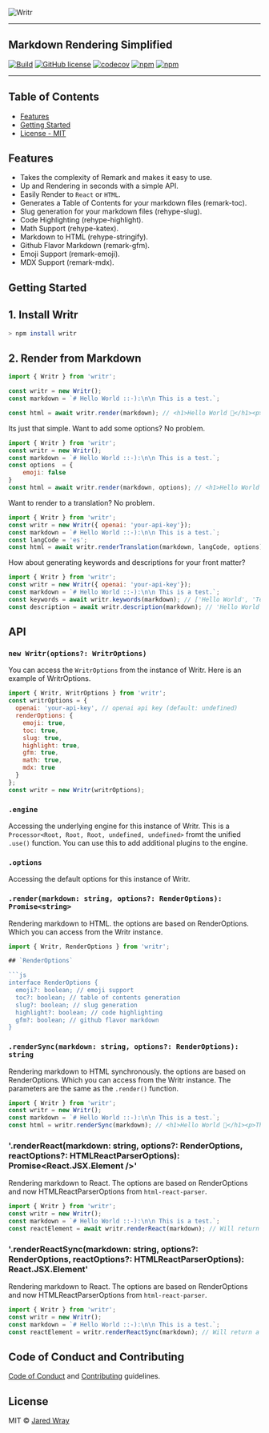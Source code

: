 ![Writr](site/logo.svg)

---

## Markdown Rendering Simplified
[![Build](https://github.com/jaredwray/writr/actions/workflows/tests.yml/badge.svg)](https://github.com/jaredwray/writr/actions/workflows/tests.yml)
[![GitHub license](https://img.shields.io/github/license/jaredwray/writr)](https://github.com/jaredwray/writr/blob/master/LICENSE)
[![codecov](https://codecov.io/gh/jaredwray/writr/branch/master/graph/badge.svg?token=1YdMesM07X)](https://codecov.io/gh/jaredwray/writr)
[![npm](https://img.shields.io/npm/dm/writr)](https://npmjs.com/package/writr)
[![npm](https://img.shields.io/npm/v/writr)](https://npmjs.com/package/writr)

---
## Table of Contents
- [Features](#features)
- [Getting Started](#getting-started)
- [License - MIT](#license)

## Features
* Takes the complexity of Remark and makes it easy to use.
* Up and Rendering in seconds with a simple API.
* Easily Render to `React` or `HTML`.
* Generates a Table of Contents for your markdown files (remark-toc).
* Slug generation for your markdown files (rehype-slug).
* Code Highlighting (rehype-highlight).
* Math Support (rehype-katex).
* Markdown to HTML (rehype-stringify).
* Github Flavor Markdown (remark-gfm).
* Emoji Support (remark-emoji).
* MDX Support (remark-mdx).

## Getting Started 

## 1. Install Writr

```bash
> npm install writr
```

## 2. Render from Markdown

```javascript
import { Writr } from 'writr';

const writr = new Writr();
const markdown = `# Hello World ::-):\n\n This is a test.`;

const html = await writr.render(markdown); // <h1>Hello World 🙂</h1><p>This is a test.</p>
```
Its just that simple. Want to add some options? No problem.

```javascript
import { Writr } from 'writr';
const writr = new Writr();
const markdown = `# Hello World ::-):\n\n This is a test.`;
const options  = {
	emoji: false
}
const html = await writr.render(markdown, options); // <h1>Hello World ::-):</h1><p>This is a test.</p>
```

Want to render to a translation? No problem.

```javascript
import { Writr } from 'writr';
const writr = new Writr({ openai: 'your-api-key'});
const markdown = `# Hello World ::-):\n\n This is a test.`;
const langCode = 'es';
const html = await writr.renderTranslation(markdown, langCode, options); // <h1>Hola Mundo 🙂</h1><p>Esta es una prueba.</p>
```

How about generating keywords and descriptions for your front matter?

```javascript
import { Writr } from 'writr';
const writr = new Writr({ openai: 'your-api-key'});
const markdown = `# Hello World ::-):\n\n This is a test.`;
const keywords = await writr.keywords(markdown); // ['Hello World', 'Test']
const description = await writr.description(markdown); // 'Hello World Test'
```

## API

### `new Writr(options?: WritrOptions)`

You can access the `WritrOptions` from the instance of Writr. Here is an example of WritrOptions.

```javascript
import { Writr, WritrOptions } from 'writr';
const writrOptions = {
  openai: 'your-api-key', // openai api key (default: undefined)
  renderOptions: {
    emoji: true,
    toc: true,
    slug: true,
    highlight: true,
    gfm: true,
    math: true,
    mdx: true
  }
};
const writr = new Writr(writrOptions);
```

### `.engine`

Accessing the underlying engine for this instance of Writr. This is a `Processor<Root, Root, Root, undefined, undefined>` fromt the unified `.use()` function. You can use this to add additional plugins to the engine.


### `.options`

Accessing the default options for this instance of Writr.

### `.render(markdown: string, options?: RenderOptions): Promise<string>`

Rendering markdown to HTML. the options are based on RenderOptions. Which you can access from the Writr instance.

```javascript
import { Writr, RenderOptions } from 'writr';

## `RenderOptions`

```js
interface RenderOptions {
  emoji?: boolean; // emoji support
  toc?: boolean; // table of contents generation
  slug?: boolean; // slug generation
  highlight?: boolean; // code highlighting
  gfm?: boolean; // github flavor markdown
}
```

### `.renderSync(markdown: string, options?: RenderOptions): string`

Rendering markdown to HTML synchronously. the options are based on RenderOptions. Which you can access from the Writr instance. The parameters are the same as the `.render()` function.

```javascript
import { Writr } from 'writr';
const writr = new Writr();
const markdown = `# Hello World ::-):\n\n This is a test.`;
const html = writr.renderSync(markdown); // <h1>Hello World 🙂</h1><p>This is a test.</p>
```

### '.renderReact(markdown: string, options?: RenderOptions, reactOptions?: HTMLReactParserOptions): Promise<React.JSX.Element />'

Rendering markdown to React. The options are based on RenderOptions and now HTMLReactParserOptions from `html-react-parser`.

```javascript
import { Writr } from 'writr';
const writr = new Writr();
const markdown = `# Hello World ::-):\n\n This is a test.`;
const reactElement = await writr.renderReact(markdown); // Will return a React.JSX.Element
```

### '.renderReactSync(markdown: string, options?: RenderOptions, reactOptions?: HTMLReactParserOptions): React.JSX.Element'

Rendering markdown to React. The options are based on RenderOptions and now HTMLReactParserOptions from `html-react-parser`.

```javascript
import { Writr } from 'writr';
const writr = new Writr();
const markdown = `# Hello World ::-):\n\n This is a test.`;
const reactElement = writr.renderReactSync(markdown); // Will return a React.JSX.Element
```

## Code of Conduct and Contributing
[Code of Conduct](CODE_OF_CONDUCT.md) and [Contributing](CONTRIBUTING.md) guidelines.

## License

MIT © [Jared Wray](https://jaredwray.com)
